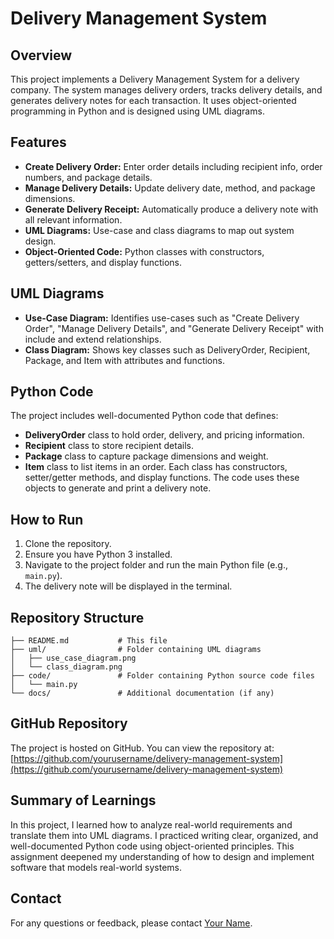 # Delivery Management System

## Overview
This project implements a Delivery Management System for a delivery company. The system manages delivery orders, tracks delivery details, and generates delivery notes for each transaction. It uses object-oriented programming in Python and is designed using UML diagrams.

## Features
- **Create Delivery Order:** Enter order details including recipient info, order numbers, and package details.
- **Manage Delivery Details:** Update delivery date, method, and package dimensions.
- **Generate Delivery Receipt:** Automatically produce a delivery note with all relevant information.
- **UML Diagrams:** Use-case and class diagrams to map out system design.
- **Object-Oriented Code:** Python classes with constructors, getters/setters, and display functions.

## UML Diagrams
- **Use-Case Diagram:** Identifies use-cases such as "Create Delivery Order", "Manage Delivery Details", and "Generate Delivery Receipt" with include and extend relationships.
- **Class Diagram:** Shows key classes such as DeliveryOrder, Recipient, Package, and Item with attributes and functions.

## Python Code
The project includes well-documented Python code that defines:
- **DeliveryOrder** class to hold order, delivery, and pricing information.
- **Recipient** class to store recipient details.
- **Package** class to capture package dimensions and weight.
- **Item** class to list items in an order.
Each class has constructors, setter/getter methods, and display functions. The code uses these objects to generate and print a delivery note.

## How to Run
1. Clone the repository.
2. Ensure you have Python 3 installed.
3. Navigate to the project folder and run the main Python file (e.g., `main.py`).
4. The delivery note will be displayed in the terminal.

## Repository Structure
```
├── README.md           # This file
├── uml/                # Folder containing UML diagrams
│   ├── use_case_diagram.png
│   └── class_diagram.png
├── code/               # Folder containing Python source code files
│   └── main.py
└── docs/               # Additional documentation (if any)
```

## GitHub Repository
The project is hosted on GitHub. You can view the repository at:
[https://github.com/yourusername/delivery-management-system](https://github.com/yourusername/delivery-management-system)

## Summary of Learnings
In this project, I learned how to analyze real-world requirements and translate them into UML diagrams. I practiced writing clear, organized, and well-documented Python code using object-oriented principles. This assignment deepened my understanding of how to design and implement software that models real-world systems.

## Contact
For any questions or feedback, please contact [Your Name](mailto:your.email@example.com).
